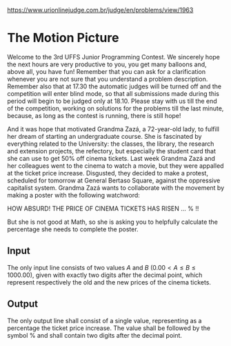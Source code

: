 https://www.urionlinejudge.com.br/judge/en/problems/view/1963

# The Motion Picture

Welcome to the 3rd UFFS Junior Programming Contest. We sincerely hope the next
hours are very productive to you, you get many balloons and, above all, you
have fun! Remember that you can ask for a clarification whenever you are not
sure that you understand a problem description. Remember also that at 17.30
the automatic judges will be turned off and the competition will enter blind
mode, so that all submissions made during this period will begin to be judged
only at 18.10. Please stay with us till the end of the competition, working on
solutions for the problems till the last minute, because, as long as the
contest is running, there is still hope!

And it was hope that motivated Grandma Zazá, a 72-year-old lady, to fulfill
her dream of starting an undergraduate course. She is fascinated by everything
related to the University: the classes, the library, the research and
extension projects, the refectory, but especially the student card that she
can use to get 50% off cinema tickets. Last week Grandma Zazá and her
colleagues went to the cinema to watch a movie, but they were appalled at the
ticket price increase. Disgusted, they decided to make a protest, scheduled
for tomorrow at General Bertaso Square, against the oppressive capitalist
system. Grandma Zazá wants to collaborate with the movement by making a poster
with the following watchword:

HOW ABSURD! THE PRICE OF CINEMA TICKETS HAS RISEN … % !!

But she is not good at Math, so she is asking you to helpfully calculate the
percentage she needs to complete the poster.

## Input

The only input line consists of two values $A$ and $B$
($0.00 < A \leq B \leq 1000.00$), given with exactly two digits after the
decimal point, which represent respectively the old and the new prices of the
cinema tickets.

## Output

The only output line shall consist of a single value, representing as a
percentage the ticket price increase. The value shall be followed by the
symbol % and shall contain two digits after the decimal point.
